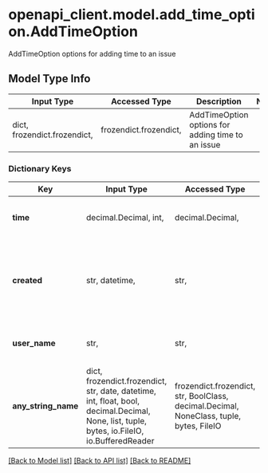 # openapi_client.model.add_time_option.AddTimeOption

AddTimeOption options for adding time to an issue

## Model Type Info
Input Type | Accessed Type | Description | Notes
------------ | ------------- | ------------- | -------------
dict, frozendict.frozendict,  | frozendict.frozendict,  | AddTimeOption options for adding time to an issue | 

### Dictionary Keys
Key | Input Type | Accessed Type | Description | Notes
------------ | ------------- | ------------- | ------------- | -------------
**time** | decimal.Decimal, int,  | decimal.Decimal,  | time in seconds | value must be a 64 bit integer
**created** | str, datetime,  | str,  |  | [optional] value must conform to RFC-3339 date-time
**user_name** | str,  | str,  | User who spent the time (optional) | [optional] 
**any_string_name** | dict, frozendict.frozendict, str, date, datetime, int, float, bool, decimal.Decimal, None, list, tuple, bytes, io.FileIO, io.BufferedReader | frozendict.frozendict, str, BoolClass, decimal.Decimal, NoneClass, tuple, bytes, FileIO | any string name can be used but the value must be the correct type | [optional]

[[Back to Model list]](../../README.md#documentation-for-models) [[Back to API list]](../../README.md#documentation-for-api-endpoints) [[Back to README]](../../README.md)

